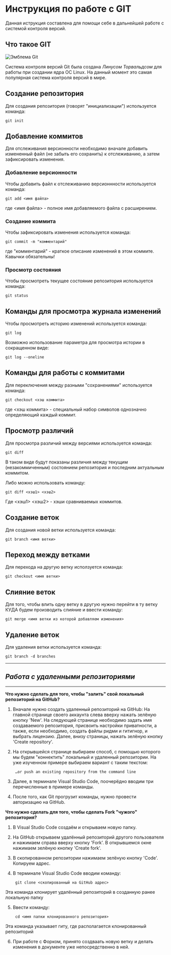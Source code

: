 # **Инструкция по работе с GIT**

Данная иструкция составлена для помощи себе в дальнейшей работе с системой контроля версий.

## Что такое GIT

![Эмблема Git](git.JPG)

Система контроля версий Git была создана *Линусом Торвальдсом* для работы при создании ядра ОС Linux. На данный момент это самая популярная система контроля версий в мире.

## Создание репозитория

Для создания репозитория (говорят "инициализации") используется команда:

    git init

## Добавление коммитов

Для отслеживания версионности необходимо вначале добавить измененный файл (не забыть его сохранить) к отслеживанию, а затем зафиксировать изменения.

### Добавление версионности

Чтобы добавить файл к отслеживанию версионнности используется команда:

    git add <имя файла>

где <имя файла> - полное имя добавляемого файла с расширением.

### Создание коммита

Чтобы зафиксировать изменения используется команда:

    git commit -m "комментарий"

где "комментарий" - краткое описание изменений в этом коммите. Кавычки обязательны!

### Просмотр состояния

Чтобы просмотреть текущее состояние репозитория используется команда:

    git status

## Команды для просмотра журнала изменений

Чтобы просмотреть историю изменений используется команда:

    git log

Возможно использование параметра для просмотра истории в сокращенном виде:

    git log --oneline

## Команды для работы с коммитами

Для переключения между разными "сохранениями" используется команда:

    git checkout <хэш коммита>

где <хэш коммита> - специальный набор символов однозначно определяющий каждый коммит.

## Просмотр различий

Для просмотра различий между версиями используется команда:

    git diff

В таком виде будут показаны различия между текущим (незакоммиченным) состоянием репозитория и последним актуальным коммитом.

Либо можно использовать команду:

    git diff <хэш1> <хэш2>

Где <хэш1> <хэш2> - хэши сравниваемых коммитов.

## Создание веток

Для создания новой ветки используется команда:

    git branch <имя ветки>

## Переход между ветками

Для перехода на другую ветку исползуется команда:

    git checkout <имя ветки>

## Слияние веток

Для того, чтобы влить одну ветку в другую нужно перейти в ту ветку КУДА будем производить слияние и ввести команду:

    git merge <имя ветки из которой добавляем изменения>

## Удаление веток

Для удаления ветки используется команда:
    
    git branch -d branches

---
## ***Работа с удаленными репозиториями***
---

**Что нужно сделать для того, чтобы "залить" свой локальный репозиторий на GitHub?**

1. Вначале нужно создать удаленный репозиторий на GitHub:
На главной странице своего аккаунта слева вверху нажать зелёную кнопку 'New'. На следующей странице необходимо задать имя создаваемого репозитория, присвоить настройки приватности, а также, если необходимо,  создать файлы ридми и гитигнор, и выбрать лицензию. Далее, внизу страницы, нажать зелёную кнопку 'Create repository'.

2. На открывшейся странице выбираем способ, с помощью которого мы будем "коннектить" локальный и удаленный репозитории. На уже изученном примере выбираем вариант с таким текстом:

        …or push an existing repository from the command line

3. Далее, в терминале Visual Studio Code, поочерёдно вводим три перечисленные в примере команды.

4. После того, как Git прогрузит команды, нужно провести авторизацию на GitHub.

**Что нужно сделать для того, чтобы сделать Fork "чужого" репозитория?**

1. В Visual Studio Code создаём и открываем новую папку.

2. На GitHub открываем удалённый репозиторий другого пользователя и нажимаем справа вверху кнопку 'Fork'. В открывшемся окне нажимаем зелёную кнопку 'Create fork'.

3. В скопированном репозитории нажимаем зелёную кнопку 'Code'. Копируем адрес.

4. В терминале Visual Studio Code вводим команду:

        git clone <скопированный на GitHub адрес>
Эта команда клонирует удалённый репозиторий в созданную ранее локальную папку

5. Ввести команду:

        cd <имя папки клонированного репозитория>
Эта команда указывает гиту, где располагается клонированный репозиторий

6. При работе с Форком, принято создваать новую ветку и делать изменения в документе уже непосредственно в ней.


